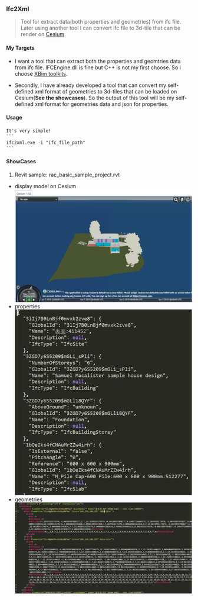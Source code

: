### Ifc2Xml

>Tool for extract data(both properties and geometries) from ifc file. Later using another tool I can convert ifc file to 3d-tile that can be render on [Cesium](https://cesiumjs.org/).

#### My Targets

- I want a tool that can extract both the properties and geomtries data from ifc file. IFCEngine.dll is fine but C++ is not my first choose. So I choose [XBim toolkits](https://github.com/xBimTeam).

- Secondly, I have already developed a tool that can convert my self-defined xml format of geometries to 3d-tiles that can be loaded on Cesium(**See the showcases**). So the output of this tool will be my self-defined xml format for geometries data and json for properties.

#### Usage
    It's very simple!
    ```
    ifc2xml.exe -i "ifc_file_path"
    ```

#### ShowCases
1. Revit sample: rac_basic_sample_project.rvt
- display model on Cesium
![image](https://github.com/XinJack/ifc2xml/blob/master/pics/cesium.png?raw=false)
- properties
![image](https://github.com/XinJack/ifc2xml/blob/master/pics/properties.png?raw=false)
- geometries
![image](https://github.com/XinJack/ifc2xml/blob/master/pics/geometries.png?raw=false)
